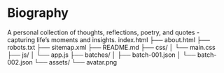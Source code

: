 # Biography
A personal collection of thoughts, reflections, poetry, and quotes - capturing life’s moments and insights.
index.html
├── about.html
├── robots.txt
├── sitemap.xml
├── README.md
├── css/
│   └── main.css
├── js/
│   └── app.js
├── batches/
│   ├── batch-001.json
│   └── batch-002.json
└── assets/
    └── avatar.png
